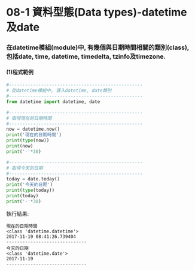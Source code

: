 # 08-1 資料型態(Data types)-datetime及date


### 在datetime模組(module)中, 有幾個與日期時間相關的類別(class), 包括date, time, datetime, timedelta, tzinfo及timezone.


#### (1)程式範例

```python
#--------------------------------------------------
# 從datetime模組中, 匯入datetime, date類別
#--------------------------------------------------
from datetime import datetime, date

#--------------------------------------------------
# 取得現在的日期時間
#--------------------------------------------------
now = datetime.now()
print('現在的日期時間')
print(type(now))
print(now)
print('-'*30)

#--------------------------------------------------
# 取得今天的日期
#--------------------------------------------------
today = date.today()
print('今天的日期')
print(type(today))
print(today)
print('-'*30)
```


執行結果:
```
現在的日期時間
<class 'datetime.datetime'>
2017-11-19 08:41:26.739404
------------------------------
今天的日期
<class 'datetime.date'>
2017-11-19
------------------------------
```

